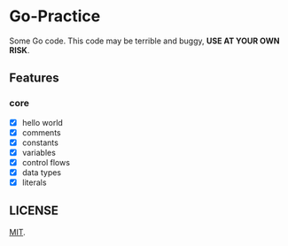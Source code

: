 # Go-Practice

Some Go code. This code may be terrible and buggy, **USE AT YOUR OWN RISK**.

## Features

### core

- [x] hello world
- [x] comments
- [x] constants
- [x] variables
- [x] control flows
- [x] data types
- [x] literals

## LICENSE

[MIT](LICENSE).
